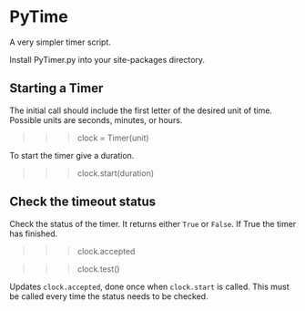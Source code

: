 PyTime
======

A very simpler timer script. 

Install PyTimer.py into your site-packages directory. 


Starting a Timer
----------
The initial call should include the first letter of the desired unit of time. Possible units are seconds, minutes, or hours. 

>>> clock = Timer(unit)


To start the timer give a duration. 

>>> clock.start(duration)


Check the timeout status
------------------------
Check the status of the timer. It returns either ```True``` or ```False```. If True the timer has finished. 


>>> clock.accepted



>>> clock.test()

Updates ```clock.accepted```, done once when ```clock.start``` is called. This must be called every time the status needs to be checked. 